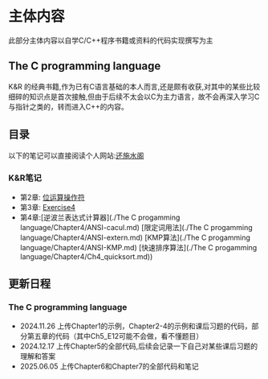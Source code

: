 # 主体内容

此部分主体内容以自学C/C++程序书籍或资料的代码实现撰写为主

## The C programming language

K&R 的经典书籍,作为已有C语言基础的本人而言,还是颇有收获,对其中的某些比较细碎的知识点是首次接触,但由于后续不太会以C为主力语言，故不会再深入学习C与指针之类的，转而进入C++的内容。

## 目录

以下的笔记可以直接阅读个人网站:[还施水阁](https://lyd122504.github.io/)

### K&R笔记

- 第2章: [位运算操作符](/ANSI/Chapter2/ANSI-bit.md)
- 第3章: [Exercise4](./ANSI/Chapter3/Ch3_E4.md)
- 第4章:[逆波兰表达式计算器](./The C progamming language/Chapter4/ANSI-cacul.md)  [限定词用法](./The C progamming language/Chapter4/ANSI-extern.md)  [KMP算法](./The C progamming language/Chapter4/ANSI-KMP.md) [快速排序算法](./The C progamming language/Chapter4/Ch4_quicksort.md))

## 更新日程

### The C programming language

- 2024.11.26 上传Chapter1的示例，Chapter2-4的示例和课后习题的代码，部分第五章的代码（其中Ch5_E12可能不会做，看不懂题目）
- 2024.12.17 上传Chapter5的全部代码,后续会记录一下自己对某些课后习题的理解和答案
- 2025.06.05 上传Chapter6和Chapter7的全部代码和笔记

